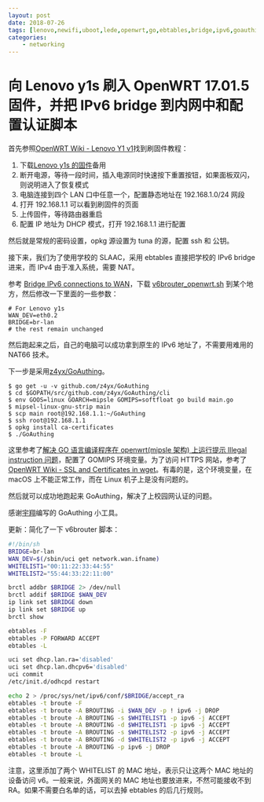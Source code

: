 ```yaml
---
layout: post
date: 2018-07-26
tags: [lenovo,newifi,uboot,lede,openwrt,go,ebtables,bridge,ipv6,goauthing,z4yx]
categories:
    - networking 
---
```


# 向 Lenovo y1s 刷入 OpenWRT 17.01.5 固件，并把 IPv6 bridge 到内网中和配置认证脚本

首先参照[OpenWRT Wiki - Lenovo Y1 v1](https://wiki.openwrt.org/toh/lenovo/lenovo_y1_v1)找到刷固件教程：

1. 下载[Lenovo y1s 的固件](https://mirrors.tuna.tsinghua.edu.cn/lede/releases/17.01.5/targets/ramips/mt7620/lede-17.01.5-ramips-mt7620-y1s-squashfs-sysupgrade.bin)备用
2. 断开电源，等待一段时间，插入电源同时快速按下重置按钮，如果面板双闪，则说明进入了恢复模式
3. 电脑连接到四个 LAN 口中任意一个，配置静态地址在 192.168.1.0/24 网段
4. 打开 192.168.1.1 可以看到刷固件的页面
5. 上传固件，等待路由器重启
6. 配置 IP 地址为 DHCP 模式，打开 192.168.1.1 进行配置

然后就是常规的密码设置，opkg 源设置为 tuna 的源，配置 ssh 和 公钥。

接下来，我们为了使用学校的 SLAAC，采用 ebtables 直接把学校的 IPv6 bridge 进来，而 IPv4 由于准入系统，需要 NAT。

参考 [Bridge IPv6 connections to WAN](https://tmikey.tech/tech_daily/lede/2017/08/25/bridge_ipv6_lede.html)，下载 [v6brouter_openwrt.sh](https://github.com/cvmiller/v6brouter/blob/master/v6brouter_openwrt.sh) 到某个地方，然后修改一下里面的一些参数：

```shell
# For Lenovo y1s
WAN_DEV=eth0.2
BRIDGE=br-lan
# the rest remain unchanged
```

然后跑起来之后，自己的电脑可以成功拿到原生的 IPv6 地址了，不需要用难用的 NAT66 技术。

下一步是采用[z4yx/GoAuthing](https://github.com/z4yx/GoAuthing)。

```shell
$ go get -u -v github.com/z4yx/GoAuthing
$ cd $GOPATH/src/github.com/z4yx/GoAuthing/cli
$ env GOOS=linux GOARCH=mipsle GOMIPS=softfloat go build main.go
$ mipsel-linux-gnu-strip main
$ scp main root@192.168.1.1:~/GoAuthing
$ ssh root@192.168.1.1
$ opkg install ca-certificates
$ ./GoAuthing
```

这里参考了[解决 GO 语言编译程序在 openwrt(mipsle 架构) 上运行提示 Illegal instruction 问题](https://blog.csdn.net/QQ531456898/article/details/80095707)，配置了 GOMIPS 环境变量。为了访问 HTTPS 网站，参考了[OpenWRT Wiki - SSL and Certificates in wget](https://wiki.openwrt.org/doc/howto/wget-ssl-certs)。有毒的是，这个环境变量，在 macOS 上不能正常工作，而在 Linux 机子上是没有问题的。

然后就可以成功地跑起来 GoAuthing，解决了上校园网认证的问题。

感谢[宇翔](https://github.com/z4yx)编写的 GoAuthing 小工具。

更新：简化了一下 v6brouter 脚本：

```bash
#!/bin/sh
BRIDGE=br-lan
WAN_DEV=$(/sbin/uci get network.wan.ifname)
WHITELIST1="00:11:22:33:44:55"
WHITELIST2="55:44:33:22:11:00"

brctl addbr $BRIDGE 2> /dev/null
brctl addif $BRIDGE $WAN_DEV
ip link set $BRIDGE down
ip link set $BRIDGE up
brctl show

ebtables -F
ebtables -P FORWARD ACCEPT
ebtables -L

uci set dhcp.lan.ra='disabled'
uci set dhcp.lan.dhcpv6='disabled'
uci commit
/etc/init.d/odhcpd restart

echo 2 > /proc/sys/net/ipv6/conf/$BRIDGE/accept_ra
ebtables -t broute -F
ebtables -t broute -A BROUTING -i $WAN_DEV -p ! ipv6 -j DROP
ebtables -t broute -A BROUTING -s $WHITELIST1 -p ipv6 -j ACCEPT
ebtables -t broute -A BROUTING -d $WHITELIST1 -p ipv6 -j ACCEPT
ebtables -t broute -A BROUTING -s $WHITELIST2 -p ipv6 -j ACCEPT
ebtables -t broute -A BROUTING -d $WHITELIST2 -p ipv6 -j ACCEPT
ebtables -t broute -A BROUTING -p ipv6 -j DROP
ebtables -t broute -L
```

注意，这里添加了两个 WHITELIST 的 MAC 地址，表示只让这两个 MAC 地址的设备访问 v6。一般来说，外面网关的 MAC 地址也要放进来，不然可能接收不到 RA。如果不需要白名单的话，可以去掉 ebtables 的后几行规则。